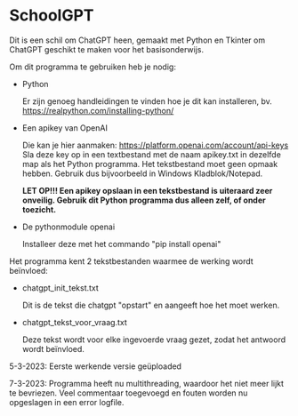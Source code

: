 # SchoolGPT
Dit is een schil om ChatGPT heen, gemaakt met Python en Tkinter om ChatGPT geschikt te maken voor het basisonderwijs.

Om dit programma te gebruiken heb je nodig:
- Python

  Er zijn genoeg handleidingen te vinden hoe je dit kan installeren, bv. https://realpython.com/installing-python/ 

- Een apikey van OpenAI

  Die kan je hier aanmaken: https://platform.openai.com/account/api-keys
  Sla deze key op in een textbestand met de naam apikey.txt in dezelfde map als het Python programma. Het tekstbestand moet geen opmaak hebben. Gebruik dus bijvoorbeeld in Windows Kladblok/Notepad.

  **LET OP!!! Een apikey opslaan in een tekstbestand is uiteraard zeer onveilig. Gebruik dit Python programma dus alleen zelf, of onder toezicht.**

- De pythonmodule openai

  Installeer deze met het commando "pip install openai"

Het programma kent 2 tekstbestanden waarmee de werking wordt beïnvloed:
- chatgpt_init_tekst.txt

  Dit is de tekst die chatgpt "opstart" en aangeeft hoe het moet werken.

- chatgpt_tekst_voor_vraag.txt

  Deze tekst wordt voor elke ingevoerde vraag gezet, zodat het antwoord wordt beïnvloed.


5-3-2023: Eerste werkende versie geüploaded

7-3-2023: Programma heeft nu multithreading, waardoor het niet meer lijkt te bevriezen. Veel commentaar toegevoegd en fouten worden nu opgeslagen in een error logfile.
